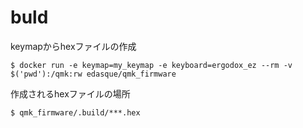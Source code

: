 # buld

keymapからhexファイルの作成

```aidl
$ docker run -e keymap=my_keymap -e keyboard=ergodox_ez --rm -v $('pwd'):/qmk:rw edasque/qmk_firmware
```

作成されるhexファイルの場所

```aidl
$ qmk_firmware/.build/***.hex
```

